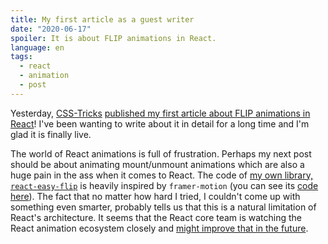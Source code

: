 ```yaml
---
title: My first article as a guest writer
date: "2020-06-17"
spoiler: It is about FLIP animations in React.
language: en
tags:
  - react
  - animation
  - post
---
```


Yesterday, [CSS-Tricks](https://css-tricks.com/) [published my first article about FLIP animations in React](https://css-tricks.com/everything-you-need-to-know-about-flip-animations-in-react/)! I've been wanting to write about it in detail for a long time and I'm glad it is finally live.

The world of React animations is full of frustration. Perhaps my next post should be about animating mount/unmount animations which are also a huge pain in the ass when it comes to React.
The code of [my own library, `react-easy-flip`](https://github.com/jlkiri/react-easy-flip) is heavily inspired by `framer-motion` (you can see its [code here](https://github.com/framer/motion)). The fact that no matter how hard I tried, I couldn't come up with something even smarter, probably tells us that this is a natural limitation of React's architecture. It seems that the React core team is watching the React animation ecosystem closely and [might improve that in the future](https://twitter.com/sebmarkbage/status/1259991081300619264).
